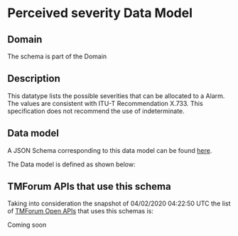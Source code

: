 # Perceived severity Data Model

## Domain

The  schema is part of the  Domain

## Description

This datatype lists the possible severities that can be allocated to a Alarm. The values are consistent with ITU-T Recommendation X.733. This specification does not recommend the use of indeterminate.

## Data model

A JSON Schema corresponding to this data model can be found
[here](https://github.com/tmforum-rand/schemas/blob/candidates/Common/PerceivedSeverity.schema.json).

The Data model is defined as shown below:




## TMForum APIs that use this schema

Taking into consideration the snapshot of 04/02/2020 04:22:50 UTC the list of [TMForum Open APIs](https://www.tmforum.org/open-apis/) that uses this schemas is:

Coming soon